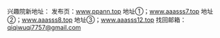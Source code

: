 
兴趣院新地址：
发布页：www.ppann.top
地址①；www.aaasss7.top
地址②；www.aaasss8.top
地址③；www.aaasss12.top
找回邮箱：qiqiwuqi7757@gmail.com

